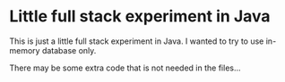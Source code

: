 # Little full stack experiment in Java

This is just a little full stack experiment in Java. I wanted to try to use in-memory database only.

There may be some extra code that is not needed in the files...
